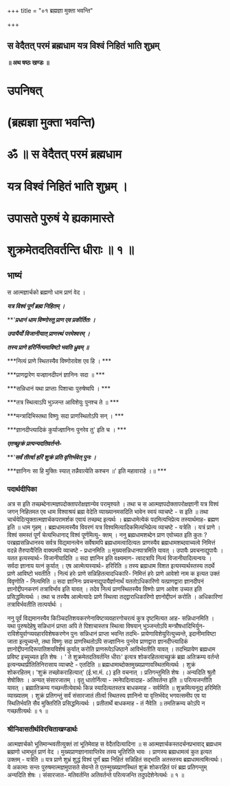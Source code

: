 +++
title = "०१ ब्रह्मज्ञा मुक्ता भवन्ति"

+++


## स वेदैतत् परमं ब्रह्मधाम यत्र विश्वं निहितं भाति शुभ्रम्

**॥ अथ षष्ठः खण्डः ॥**

# उपनिषत् 

# (ब्रह्मज्ञा मुक्ता भवन्ति)

# ॐ ॥ स वेदैतत् परमं ब्रह्मधाम 

# यत्र विश्वं निहितं भाति शुभ्रम् । 

# उपासते पुरुषं ये ह्यकामास्ते 

# शुक्रमेतदतिवर्तन्ति धीराः ॥ १ ॥

## **भाष्यं**

स आत्मज्ञार्चको ब्रह्मणो धाम प्राणं वेद ।

***यत्र विश्वं पूर्णं ब्रह्म निहितम् ।***

***'**प्रधानं धाम विष्णोस्तु प्राण एव प्रकीर्तितः ।***

***उपायैर्यो विजानीयात् प्राणस्थं परमेश्वरम् ।***

***तस्य प्राणे हरिर्नित्यमाविष्टो भवति ध्रुवम् ॥***

***नित्यं प्राणे स्थितस्यैव विष्णोरावेश एव हि । ***

***प्राणद्वारेण यज्ज्ञानदीपनं ज्ञानिनः सदा ॥ ***

***सन्निधानं यथा प्राप्ताः पिशाचाः पुरुषेष्वपि । ***

***तत्र स्थित्वाऽपि भुञ्जन्त आविशेयुः पुनश्च ते ॥ ***

***मन्त्रादिभिस्तथा विष्णुः सदा प्राणस्थितोऽपि सन् । ***

***ज्ञानदीप्त्यादिकं कुर्याज्ज्ञानिनः पुनरेव तु' इति च । ***

***एतच्छुक्रं प्रत्यन्यदतिवर्तन्ते-***

***'**सर्वं तीर्त्वा हरिं शुक्रं प्रति वृत्तिर्भवेत् पुनः ।***

***ज्ञानिनः सा हि मुक्तिः स्यात् तन्नैवात्येति कश्चन ॥' इति महावाराहे ।॥ ***

### **पदार्थदीपिका**

अत्र स इति तच्छब्देनात्मज्ञपदोक्तापरोक्षज्ञान्येव परामृश्यते । तथा च स आत्मज्ञपदोक्तापरोक्षज्ञानी यत्र विश्वं जगन् निहितमत एव धाम विश्वाश्रयं ब्रह्म वेदेति व्याख्यानमसदिति भावेन स्वयं व्याचष्टे - स इति ॥ तथा चार्चयेदित्युक्तात्मज्ञार्चकपरामर्शक एवायं तच्छब्द इत्यर्थः । ब्रह्मधामेत्येकं पदमित्यभिप्रेत्य तस्यार्थमाह- ब्रह्मण इति ॥ धाम गृहम् । ब्रह्मधामत्वस्यैव विवरणं यत्र विश्वमित्यादिकमित्यभिप्रेत्य व्याचष्टे - यत्रेति । यत्रं प्राणे । विश्वं समस्तं पूर्णं चेत्यभिधानाद् विश्वं पूर्णमित्यु- क्तम् । ननु ब्रह्मधामशब्देन प्राण एवोच्यत इति कुतः ? परब्रह्मसन्निधानस्य सर्वत्र विद्यमानत्वेन सर्वेषामपि ब्रह्मधामत्वादित्यतः प्राणस्यैव ब्रह्मधामशब्दवाच्यत्वे निमित्तं वदन्ने तैरुपायैरिति वाक्यमपि व्याचष्टे - प्रधानमिति ॥ मुख्यसन्निधानपात्रमिति यावत् । उपायैः प्रवचनाद्युपायैः । यतत इत्यस्यार्थः- विजानीयादिति ॥ सदा ज्ञानिन इति वक्ष्यमाण- त्वादत्रापि नित्यं विजानीयादित्यन्वयः । सर्वदा ज्ञानाय यत्नं कुर्यात् । एष आत्मेत्यस्यार्थः- हरिरिति ॥ तस्य ब्रह्मधाम विशत इत्यस्यार्थस्तस्य तदर्थे प्राणे आविष्टो भवतीति । नित्यं हरेः प्राणे सन्निहितत्वादधिकारि- निमित्तं हरेः प्राणे आवेशो नाम क इत्यत उक्तं विवृणोति - नित्यमिति ॥ सदा ज्ञानिनः प्रवचनाद्युपायैर्ज्ञानार्थं यततोऽधिकारिणो यत्प्राणद्वारा ज्ञानदीपनं ज्ञानोद्दीपनकरणं तत्राविर्भाव इति यावत् । तदेव नित्यं प्राणस्थितस्यैव विष्णोः प्राण आवेश उच्यत इति प्रसिद्धमित्यर्थः । तथा च तस्यैष आत्मेत्यादेः प्राणे स्थित्वा तद्द्वाराधिकारिणो ज्ञानोद्दीपनं करोति । अधिकारिणां तत्राविर्भवतीति तात्पर्यार्थः ।

ननु पूर्वं विद्यमानस्यैव किञ्चिदतिशयकरणेनाविष्टव्यवहारगोचरत्वं कुत्र दृष्टमित्यत आह- सन्निधानमिति । यथा पुरुषदेहेषु सन्निधानं प्राप्ता अपि ते पिशाचास्तत्र स्थित्वा विषयान् भुञ्जन्तोऽपि मन्त्रौषधादिभिर्युन- राविशेयुर्वाग्व्यवहारविशेषकरणेन पुनः सन्निधानं प्राप्ता भवन्ति तदभि- प्रायेणाविशेयुरित्युच्यन्ते, इदानीमाविष्टा जाता इत्युच्यन्ते, तथा विष्णुः सदा प्राणस्थितोऽपि सज्ज्ञानिनः पुनरेव प्राणद्वारा ज्ञानदीप्त्यादिकं ज्ञानोद्दीपनादिरूपातिशयविशेषं कुर्यात् करोति प्राणरूपेऽधिष्ठाने आविर्भवतीति यावत् । तदभिप्रायेण ब्रह्मधाम प्रविष्ट इच्युच्यत इति शेषः । ' ते शुक्रमेतदतिवर्तन्ति धीराः' इत्यत्र शोकरहितत्वाच्छुक्रं ब्रह्म अतिक्रम्य वर्तन्ते इत्यन्यथाप्रीतितिनिरासाय व्याचष्टे - एतदिति ॥ ब्रह्मधामाब्दोक्तमुख्यप्राणावस्थितमित्यर्थः । शुक्रं शोकरहितम्। 'शुक्रं तच्छोकराहित्यात्' (ई.भा.मं. ८) इति वचनात् । प्रतिगन्तुमिति शेषः । अन्यदिति श्रुतौ शेषोक्तिः । अन्यत् संसारजातम् । वृतु धातोर्नित्या - त्मनेपदित्वादाह- अतिवर्तन्त इति ॥ परित्यजन्तीति यावत् । ब्रह्मातिक्रम्य गच्छन्तीत्येवार्थः किन्न स्यादित्यतस्तत्र बाधकमाह - सर्वमिति ॥ शुक्रमित्यनूद्य हरिमिति व्याख्यातम् । शुक्रं प्रतिगन्तुं सर्वं संसारजातं तीर्त्वा स्थितस्य ज्ञानिनो या वृत्तिर्भवेद् भगवत्समीप एव या स्थितिर्भवति सैव मुक्तिरिति प्रसिद्धमित्यर्थः । प्रतीतार्थे बाधकमाह - तं नैवेति ॥ तमतिक्रम्य कोऽपि न गच्छतीत्यर्थः ॥ १ ॥

### **श्रीनिवासतीर्थविरचिताखण्डार्थः**

आत्मज्ञार्चको भूतिमान्भवतीत्युक्तं तां भूतिमेवाह स वेदैतदित्यादिना ॥ स आत्मज्ञार्चकस्तदर्चनप्रभावाद् ब्रह्मधाम ब्रह्मणो धामभूतं प्राणं वेद । मुख्यप्राणज्ञानावाप्तिरेव तस्य भूतिरिति भावः । प्राणस्य ब्रह्मधामत्वं कुत इत्यत उक्तम् - यत्रेति ॥ यत्र प्राणे शुभ्रं शुद्धं विश्वं पूर्णं ब्रह्म निहितं सन्निहितं सद्भाति अतस्तस्य ब्रह्मधामत्वमित्यर्थः। ये अकामाः सन्तः पुरुषमात्मज्ञमुपासते सेवन्ते ते एतन्मुख्यप्राणस्थितं शुक्रं शोकरहितं परं ब्रह्म प्रतिगन्तुम् अन्यदिति शेषः । संसारजात- मतिवर्तन्ति अतिवर्तन्ते परित्यजन्ति तदुपदेशेनेत्यर्थः ॥ १ ॥

